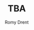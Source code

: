 ---
title: TBA
author: Romy Drent
session: D
number: 3
published: true
layout: abstract
edition: 2019
---